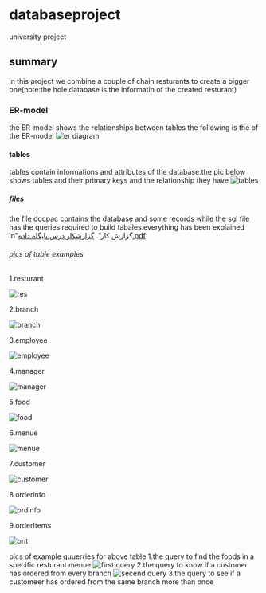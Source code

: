 # databaseproject
university project
## summary
in this project we combine a couple of chain resturants to create a bigger one(note:the hole database is the informatin of the created resturant)
### ER-model
the ER-model shows the relationships between tables the following is the of the ER-model
![er diagram](https://github.com/alipg8022/databaseproject/assets/138157586/7e396ef0-a7f8-4894-8545-1640195737e3)
#### tables
tables contain informations and attributes of the database.the pic below shows tables and their primary keys and the relationship they have
![tables](https://github.com/alipg8022/databaseproject/assets/138157586/a51308c5-d9de-4eae-a278-5ffab377700f)
##### files
the file docpac contains the database and some records while the sql file has the queries required to build tabales.everything has been explained in"گزارش کار".
[گزارشکار درس پایگاه داده.pdf](https://github.com/alipg8022/databaseproject/files/11919438/default.pdf)

###### pics of table examples
1.resturant

![res](https://github.com/alipg8022/databaseproject/assets/138157586/4d2b7406-1f00-41d2-914d-d39878660ef7)

2.branch

![branch](https://github.com/alipg8022/databaseproject/assets/138157586/f652db21-3d73-43c4-8342-2f428dde35c2)

3.employee

![employee](https://github.com/alipg8022/databaseproject/assets/138157586/647d5a36-2c40-4e5c-9de8-2377c20917dd)

4.manager

![manager](https://github.com/alipg8022/databaseproject/assets/138157586/3dd5c34f-3b64-4ffe-8406-5423c1f4c5a0)

5.food

![food](https://github.com/alipg8022/databaseproject/assets/138157586/7f20fb1a-7e00-4d7b-b4a6-7d577ecd737b)

6.menue

![menue](https://github.com/alipg8022/databaseproject/assets/138157586/82cbf20d-eee0-4418-ae58-99a0583efa8e)

7.customer

![customer](https://github.com/alipg8022/databaseproject/assets/138157586/783eba0f-677c-487e-8b84-1f81605ce100)

8.orderinfo

![ordinfo](https://github.com/alipg8022/databaseproject/assets/138157586/f88b6621-32f4-460b-9372-aa4008b4a129)

9.orderItems

![orit](https://github.com/alipg8022/databaseproject/assets/138157586/23378704-0a11-48da-865d-393422911a55)


pics of example quuerries for above table
1.the query to find the foods in a specific resturant menue 
![first query](https://github.com/alipg8022/databaseproject/assets/138157586/16fe3d54-2935-4cd6-99c3-1c051d961ad5)
2.the query to know if a customer has ordered from every branch
![secend query](https://github.com/alipg8022/databaseproject/assets/138157586/110742bd-c42d-49ad-8fc4-6d44fc87f218)
3.the query to see if a customeer has ordered from the same branch more than once




